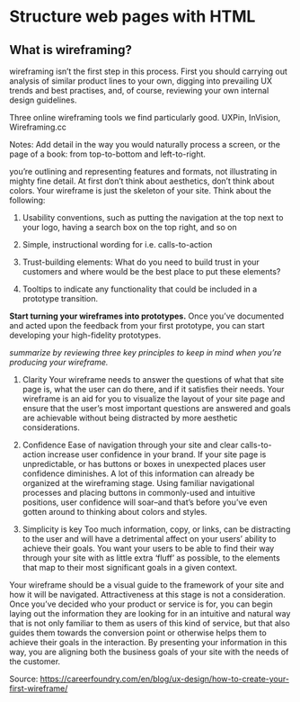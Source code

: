 # Structure web pages with HTML

## What is wireframing?

wireframing isn’t the first step in this process. First you should carrying out analysis of similar product lines to your own, digging into prevailing UX trends and best practises, and, of course, reviewing your own internal design guidelines.

Three online wireframing tools we find particularly good.
UXPin, InVision, Wireframing.cc

Notes: Add detail in the way you would naturally process a screen, or the page of a book: from top-to-bottom and left-to-right. 

you’re outlining and representing features and formats, not illustrating in mighty fine detail. At first don’t think about aesthetics, don’t think about colors. Your wireframe is just the skeleton of your site.
Think about the following: 
1. Usability conventions, such as putting the navigation at the top next to your logo, having a search box on the top right, and so on
2. Simple, instructional wording for i.e. calls-to-action

3. Trust-building elements: What do you need to build trust in your customers and where would be the best place to put these elements?
4. Tooltips to indicate any functionality that could be included in a prototype transition.

**Start turning your wireframes into prototypes.**
Once you’ve documented and acted upon the feedback from your first prototype, you can start developing your high-fidelity prototypes.

*summarize by reviewing three key principles to keep in mind when you’re producing your wireframe.*

1. Clarity
Your wireframe needs to answer the questions of what that site page is, what the user can do there, and if it satisfies their needs. Your wireframe is an aid for you to visualize the layout of your site page and ensure that the user’s most important questions are answered and goals are achievable without being distracted by more aesthetic considerations.

2. Confidence
Ease of navigation through your site and clear calls-to-action increase user confidence in your brand. If your site page is unpredictable, or has buttons or boxes in unexpected places user confidence diminishes. A lot of this information can already be organized at the wireframing stage. Using familiar navigational processes and placing buttons in commonly-used and intuitive positions, user confidence will soar–and that’s before you’ve even gotten around to thinking about colors and styles.

3. Simplicity is key
Too much information, copy, or links, can be distracting to the user and will have a detrimental affect on your users’ ability to achieve their goals. You want your users to be able to find their way through your site with as little extra ‘fluff’ as possible, to the elements that map to their most significant goals in a given context.

Your wireframe should be a visual guide to the framework of your site and how it will be navigated. Attractiveness at this stage is not a consideration. Once you’ve decided who your product or service is for, you can begin laying out the information they are looking for in an intuitive and natural way that is not only familiar to them as users of this kind of service, but that also guides them towards the conversion point or otherwise helps them to achieve their goals in the interaction. By presenting your information in this way, you are aligning both the business goals of your site with the needs of the customer.

Source: https://careerfoundry.com/en/blog/ux-design/how-to-create-your-first-wireframe/